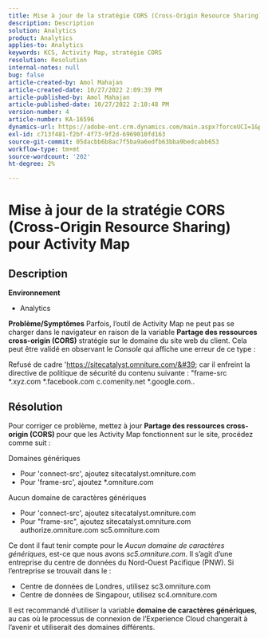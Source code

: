 ```yaml
---
title: Mise à jour de la stratégie CORS (Cross-Origin Resource Sharing) pour Activity Map
description: Description
solution: Analytics
product: Analytics
applies-to: Analytics
keywords: KCS, Activity Map, stratégie CORS
resolution: Resolution
internal-notes: null
bug: false
article-created-by: Amol Mahajan
article-created-date: 10/27/2022 2:09:39 PM
article-published-by: Amol Mahajan
article-published-date: 10/27/2022 2:10:48 PM
version-number: 4
article-number: KA-16596
dynamics-url: https://adobe-ent.crm.dynamics.com/main.aspx?forceUCI=1&pagetype=entityrecord&etn=knowledgearticle&id=92d4eefd-0056-ed11-bba2-6045bd006793
exl-id: c713f481-f2bf-4f73-9f2d-6969010fd163
source-git-commit: 05dacbb6b8ac7f5ba9a6edfb63bba9bedcabb653
workflow-type: tm+mt
source-wordcount: '202'
ht-degree: 2%

---
```


# Mise à jour de la stratégie CORS (Cross-Origin Resource Sharing) pour Activity Map

## Description

<b>Environnement </b>
- Analytics



<b>Problème/Symptômes</b>
Parfois, l’outil de Activity Map ne peut pas se charger dans le navigateur en raison de la variable <b>Partage des ressources cross-origin (CORS)</b> stratégie sur le domaine du site web du client. Cela peut être validé en observant le *Console* qui affiche une erreur de ce type :

Refusé de cadre &#39;https://sitecatalyst.omniture.com/&#39; car il enfreint la directive de politique de sécurité du contenu suivante : &quot;frame-src \*.xyz.com \*.facebook.com c.comenity.net \*.google.com..


## Résolution


Pour corriger ce problème, mettez à jour <b>Partage des ressources cross-origin (CORS) </b>pour que les Activity Map fonctionnent sur le site, procédez comme suit :

Domaines génériques

- Pour &#39;connect-src&#39;, ajoutez sitecatalyst.omniture.com
- Pour &#39;frame-src&#39;, ajoutez \*.omniture.com


Aucun domaine de caractères génériques

- Pour &#39;connect-src&#39;, ajoutez sitecatalyst.omniture.com
- Pour &quot;frame-src&quot;, ajoutez sitecatalyst.omniture.com authorize.omniture.com sc5.omniture.com


Ce dont il faut tenir compte pour le *Aucun domaine de caractères génériques*, est-ce que nous avons *sc5.omniture.com*. Il s’agit d’une entreprise du centre de données du Nord-Ouest Pacifique (PNW). Si l’entreprise se trouvait dans le :

- Centre de données de Londres, utilisez sc3.omniture.com
- Centre de données de Singapour, utilisez sc4.omniture.com


Il est recommandé d’utiliser la variable <b>domaine de caractères génériques</b>, au cas où le processus de connexion de l’Experience Cloud changerait à l’avenir et utiliserait des domaines différents.

